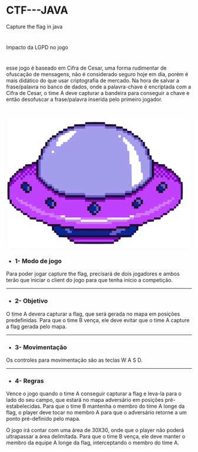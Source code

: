 # CTF---JAVA
Capture the flag in java
#
 Impacto da LGPD no jogo
#
 esse jogo é baseado em Cifra de Cesar, uma forma rudimentar de
ofuscação de mensagens, não é considerado seguro hoje em dia, porém é
mais didático do que usar criptografia de mercado. Na hora de salvar a
frase/palavra no banco de dados, onde a palavra-chave é encriptada com a
Cifra de Cesar, o time A deve capturar a bandeira para conseguir a chave e
então desofuscar a frase/palavra inserida pelo primeiro jogador.
#
![](https://github.com/fandangosgroup/CTF---JAVA/blob/master/CTF-CLIENT/src/resources/images/enemy.png)














- ### 1- Modo de jogo
 Para poder jogar capture the flag, precisará de dois jogadores e ambos terão
que iniciar o client do jogo para que tenha início a competição.

---

- ### 2- Objetivo
 O time A devera capturar a flag, que será gerada no mapa em
posições predefinidas.
 Para que o time B vença, ele deve evitar que o time A capture a flag
gerada pelo mapa.

---

- ### 3- Movimentação
Os controles para movimentação são as teclas W A S D.

---

- ### 4- Regras
 Vence o jogo quando o time A conseguir capturar a flag e leva-la para o lado
do seu campo, que estará no mapa adversário em posições pré-estabelecidas.
 Para que o time B mantenha o membro do time A longe da flag, o player
deve tocar no membro A para que o adversário retorne a um ponto pré-definido
pelo mapa.

 O jogo irá contar com uma área de 30X30, onde que o player não poderá
ultrapassar a área delimitada.
 Para que o time B vença, ele deve manter o membro da equipe A longe da
flag, interceptando o membro do time A.


